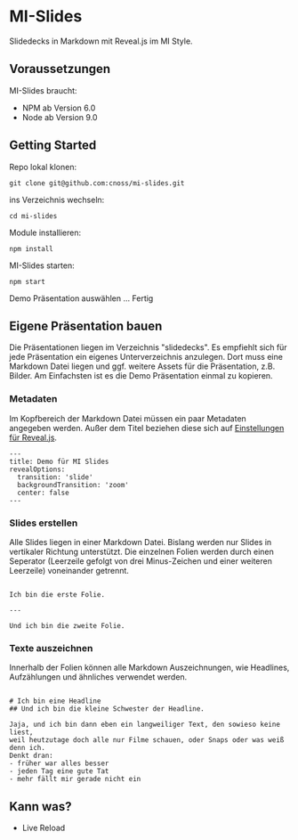 # MI-Slides
Slidedecks in Markdown mit Reveal.js im MI Style. 

## Voraussetzungen
MI-Slides braucht:
- NPM ab Version 6.0
- Node ab Version 9.0 

## Getting Started

Repo lokal klonen:

``` git clone git@github.com:cnoss/mi-slides.git ```

ins Verzeichnis wechseln:

``` cd mi-slides ```

Module installieren:

``` npm install ```

MI-Slides starten:

``` npm start ```

Demo Präsentation auswählen … Fertig


## Eigene Präsentation bauen

Die Präsentationen liegen im Verzeichnis "slidedecks". Es empfiehlt sich für jede Präsentation ein eigenes Unterverzeichnis anzulegen. Dort muss eine Markdown Datei liegen und ggf. weitere Assets für die Präsentation, z.B. Bilder. Am Einfachsten ist es die Demo Präsentation einmal zu kopieren. 

### Metadaten

Im Kopfbereich der Markdown Datei müssen ein paar Metadaten angegeben werden. Außer dem Titel beziehen diese sich auf [Einstellungen für Reveal.js](https://github.com/webpro/reveal-md#yaml-front-matter).

```
---
title: Demo für MI Slides
revealOptions:
  transition: 'slide'
  backgroundTransition: 'zoom'
  center: false
---
```

### Slides erstellen
Alle Slides liegen in einer Markdown Datei. Bislang werden nur Slides in vertikaler Richtung unterstützt. Die einzelnen Folien werden durch einen Seperator (Leerzeile gefolgt von drei Minus-Zeichen und einer weiteren Leerzeile) voneinander getrennt.

```

Ich bin die erste Folie.

---

Und ich bin die zweite Folie.

```

### Texte auszeichnen
Innerhalb der Folien können alle Markdown Auszeichnungen, wie Headlines, Aufzählungen und ähnliches verwendet werden.

```

# Ich bin eine Headline
## Und ich bin die kleine Schwester der Headline.

Jaja, und ich bin dann eben ein langweiliger Text, den sowieso keine liest, 
weil heutzutage doch alle nur Filme schauen, oder Snaps oder was weiß denn ich. 
Denkt dran:
- früher war alles besser
- jeden Tag eine gute Tat
- mehr fällt mir gerade nicht ein

```


## Kann was?
- Live Reload
